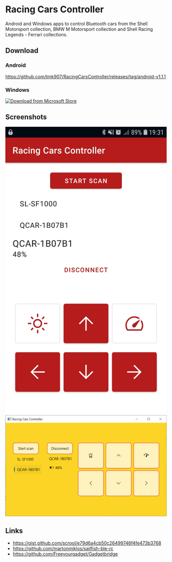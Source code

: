 # Racing Cars Controller

Android and Windows apps to control Bluetooth cars from the Shell Motorsport collection, BMW M Motorsport collection and Shell Racing Legends - Ferrari collections.

## Download

### Android
https://github.com/tmk907/RacingCarsController/releases/tag/android-v1.1.1

### Windows
<a href='https://apps.microsoft.com/detail/9N8MXSKCDF9J?cid=github&mode=full'>
	<img src='https://get.microsoft.com/images/en-us%20dark.svg' width='200' alt='Download from Microsoft Store'/>
</a>



## Screenshots

![alt text](https://github.com/tmk907/RacingCarsController/blob/master/files/images/RacingCarsControllerAndroid.jpg "Android app screenshot")  
![alt text](https://github.com/tmk907/RacingCarsController/blob/master/files/images/RacingCarsControllerDesktop.png "Windows app screenshot")


## Links
- https://gist.github.com/scrool/e79d6a4cb50c26499746f4fe473b3768
- https://github.com/martonmiklos/sailfish-ble-rc
- https://github.com/Freeyourgadget/Gadgetbridge
